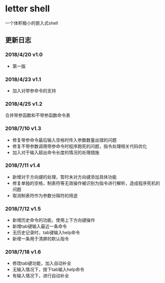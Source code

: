# letter shell

一个体积极小的嵌入式shell

## 更新日志
### 2018/4/20   v1.0
- 第一版
### 2018/4/23   v1.1
- 加入对带参命令的支持
### 2018/4/25   v1.2
合并带参函数和不带参函数命令表
### 2018/7/10   v1.3
- 修复带参命令最后输入空格时传入参数数量出错的问题
- 修复不带参数调用带参命令时程序跑死的问题，指令处理相关代码优化
- 加入对于输入超出命令长度的情况的处理措施
### 2018/7/11   v1.4
- 新增对于方向键的处理，暂时未对方向键添加具体功能
- 修复单独的空格，制表符等无效操作被识别为指令进行解析，造成程序死机的问题
- 取消制表符作为参数分隔符的用途
### 2018/7/12   v1.5
- 新增历史命令的功能，使用上下方向键操作
- 新增tab键输入最近一条命令
- 无历史记录时，tab键输入help命令
- 新增一条用于清屏的默认指令
### 2018/7/18   v1.6
- 修改tab键功能，加入自动补全
- 无输入情况下，按下tab输入help命令
- 有输入情况下，进行自动补全
